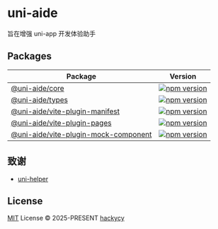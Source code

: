 # uni-aide

旨在增强 uni-app 开发体验助手

## Packages

| Package | Version |
| ------- | ------- |
| [@uni-aide/core](./packages/core) | [![npm version](https://img.shields.io/npm/v/@uni-aide/core.svg)](https://www.npmjs.com/package/@uni-aide/core) |
| [@uni-aide/types](./packages/types) | [![npm version](https://img.shields.io/npm/v/@uni-aide/types.svg)](https://www.npmjs.com/package/@uni-aide/types) |
| [@uni-aide/vite-plugin-manifest](./packages/vite-plugin-manifest) | [![npm version](https://img.shields.io/npm/v/@uni-aide/vite-plugin-manifest.svg)](https://www.npmjs.com/package/@uni-aide/vite-plugin-manifest) |
| [@uni-aide/vite-plugin-pages](./packages/vite-plugin-pages) | [![npm version](https://img.shields.io/npm/v/@uni-aide/vite-plugin-pages.svg)](https://www.npmjs.com/package/@uni-aide/vite-plugin-pages) |
| [@uni-aide/vite-plugin-mock-component](./packages/vite-plugin-mock-component) | [![npm version](https://img.shields.io/npm/v/@uni-aide/vite-plugin-mock-component.svg)](https://www.npmjs.com/package/@uni-aide/vite-plugin-mock-component) |

## 致谢

- [uni-helper](https://github.com/uni-helper)

## License

[MIT](./LICENSE.md) License © 2025-PRESENT [hackycy](https://github.com/hackycy)
